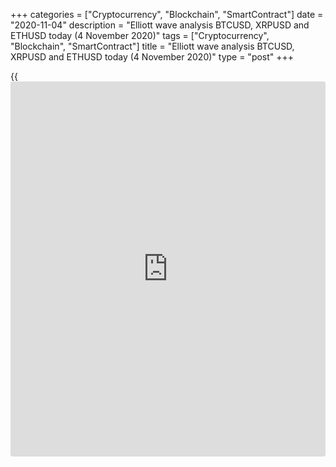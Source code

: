 +++
categories = ["Cryptocurrency", "Blockchain", "SmartContract"]
date = "2020-11-04"
description = "Elliott wave analysis BTCUSD, XRPUSD and ETHUSD today (4 November 2020)"
tags = ["Cryptocurrency", "Blockchain", "SmartContract"]
title = "Elliott wave analysis BTCUSD, XRPUSD and ETHUSD today (4 November 2020)"
type = "post"
+++

{{<iframe id="large-banner" src="https://www.bounty.group/#slide=2.0" width="100%" height="600" scrolling="no" style="border: 0px solid rgb(216, 221, 230); border-radius: 3px;">}}

2020-11-04

2020-11-04

Short-term forecast for BTCUSD, XRPUSD and ETHUSD 04.11.2020Roman Onegin

I welcome my readers!

I have prepared a short-term cryptocurrency forecast based on Elliott
wave analysis of Bitcoin, Ripple, and Ethereum. I suggest entry signals
to trade each cryptocurrency.

Ripple and Ethereum are forming the final sub-waves of the corrective
patterns. Both cryptocurrencies should be rising.

The article covers the following subjects:

##  **Elliott wave Bitcoin analysis**

 ****

The BTCUSD market is forming the upward impulse wave C that may conclude
the linking up wave [X], which is a double zigzag. Within the impulse
wave C, there have completed impulses [1]-[3] and corrective waves
[2]-[4]. Correction [4] is a double zigzag. Wave [5] has just started
developing, it will conclude the C wave. Therefore, the price should be
rising in wave [5] to a level of 15200.00. It is relevant to buy in the
current situation.

### Trading plan for [BTCUSD][1] today:

Buy 13875.25, TP 15200.00

* * *

##  **Elliott wave Ripple analysis**

 ****

The XRPUSD market is forming the corrective wave B as a triple zigzag
[W]-[X]-[Y]-[X]-[Z]. The fourth leg of this pattern, wave [X] may have
completed. Wave [X] is a triple combination. There is now unfolding the
first element of the final wave [Z]. It should run up to level 0.263,
which is the previous high made by wave [Y]. Under the current
conditions, one could enter buy trades.

### Trading plan for **[XRPUSD][2]** today:

Buy 0.237, TP 0.263

* * *

##  **Elliott wave Ethereum analysis**

 ****

The ETHUSD market is forming the corrective wave B that is composed of
the sub-waves [W]-[X]-[Y]. There is now forming the bullish wave [Y] as
a triple zigzag. Within the [Y] wave, the second linking wave (xx) has
finished as a triple zigzag w-x-y-xx-z. The market should be following
the final motive wave (z) up to a level of 423.00. Next, the market
could turn down and start declining.

### Trading plan for  **[ETHUSD][3] **today:

Buy 384.53, TP 423.00

* * *

P.S. Did you like my article? Share it in social networks: it will be
the best “thank you" :)

Ask me questions and comment below. I’ll be glad to answer your
questions and give necessary explanations.

 **Useful links:**

  * I recommend trying to trade with a reliable broker [here][4]. The system allows you to trade by yourself or copy successful traders from all across the globe.
  * Use my promo-code BLOG for getting deposit bonus 50% on LiteForex platform. Just enter this code in the appropriate field while [depositing][5] your trading account.
  * Telegram chat for traders: <t.me/liteforexengchat>. We are sharing the signals and trading experience
  * Telegram channel with high-quality analytics, Forex reviews, training articles, and other useful things for traders <t.me/liteforex>

The content of this article reflects the author’s opinion and does not
necessarily reflect the official position of LiteForex. The material
published on this page is provided for informational purposes only and
should not be considered as the provision of investment advice for the
purposes of Directive 2004/39/EC.

Rate this article:

{{value}}

( {{count}} {{title}} )

   1. my.liteforex.com/trading/chart?symbol=BTCUSD
   2. my.liteforex.com/trading/chart?symbol=XRPUSD
   3. my.liteforex.com/trading/chart?symbol=ETHUSD
   4. my.liteforex.com/?category=analysts-opinions&slug=short-term-forecast-for-[BTC](https://www.playgroundfx.com/blog/who-is-the-creator-of-bitcoin/)usd-xrpusd-and-ethusd-03112020&openPopup=%2Fregistration%2Fpopup&utm_source=blog&utm_medium=article&utm_campaign=bonus
   5. my.liteforex.com/deposit/?category=analysts-opinions&slug=short-term-forecast-for-[BTC](https://www.playgroundfx.com/blog/who-is-the-creator-of-bitcoin/)usd-xrpusd-and-ethusd-03112020&promo_code=BLOG&utm_source=blog&utm_medium=article&utm_campaign=bonus